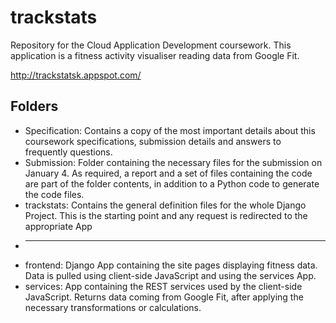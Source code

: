 # trackstats
Repository for the Cloud Application Development coursework. This application is a fitness activity visualiser reading data from Google Fit.

http://trackstatsk.appspot.com/

## Folders
* Specification: Contains a copy of the most important details about this coursework specifications, submission details and answers to frequently questions.
* Submission: Folder containing the necessary files for the submission on January 4. As required, a report and a set of files containing the code are part of the folder contents, in addition to a Python code to generate the code files.
* trackstats: Contains the general definition files for the whole Django Project. This is the starting point and any request is redirected to the appropriate App
* ---------
* frontend: Django App containing the site pages displaying fitness data. Data is pulled using client-side JavaScript and using the services App.
* services: App containing the REST services used by the client-side JavaScript. Returns data coming from Google Fit, after applying the necessary transformations or calculations.
